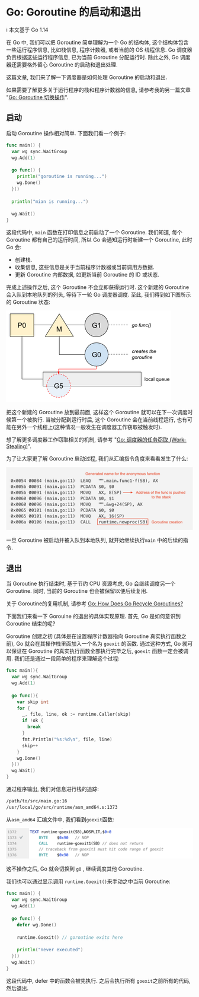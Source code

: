 # Go: Goroutine 的启动和退出

ℹ️ 本文基于 Go 1.14

在 Go 中, 我们可以把 Goroutine 简单理解为一个 Go 的结构体, 这个结构体包含一些运行程序信息, 比如栈信息, 程序计数器, 或者当前的 OS 线程信息. Go 调度器负责根据这些运行程序信息, 已为当前 Goroutine 分配运行时. 除此之外, Go 调度器还需要格外留心 Goroutine 的启动和退出处理. 

这篇文章, 我们来了解一下调度器是如何处理 Goroutine 的启动和退出. 

如果需要了解更多关于运行程序的栈和程序计数器的信息, 请参考我的另一篇文章 "[Go: Goroutine 切换操作](Go-What-Does-a-Goroutine-Switch-Actually-Involve.md)".

## 启动

启动 Goroutine 操作相对简单. 下面我们看一个例子: 

```go
func main() {
  var wg sync.WaitGroup
  wg.Add(1)
  
  go func() {
    println("goroutine is running...")
    wg.Done()
  }()
  
  println("mian is running...")
  
  wg.Wait()
}
```



这段代码中, `main` 函数在打印信息之前启动了一个 Goroutine. 我们知道, 每个Goroutine 都有自己的运行时间, 所以 Go 会通知运行时新建一个 Goroutine, 此时 Go 会:

* 创建栈.
* 收集信息, 这些信息是关于当前程序计数器或当前调用方数据.
* 更新 Goroutine 内部数据, 如更新当前 Goroutine 的 ID 或状态. 

完成上述操作之后, 这个 Goroutine 不会立即获得运行时. 这个新建的 Goroutine 会入队到本地队列的列头, 等待下一轮 Go 调度器调度. 至此, 我们得到如下图所示的 Goroutine 状态: 

![](../img/goroutine-start-exit-1.png)

把这个新建的 Goroutine 放到最前面, 这样这个 Goroutine 就可以在下一次调度时候第一个被执行. 当被分配到运行时后, 这个 Goroutine 会在当前线程运行, 也有可能在另外一个线程上(这种情况一般发生在调度器工作窃取被触发时).

想了解更多调度器工作窃取相关的机制, 请参考 "[Go: 调度器的任务窃取 (Work-Stealing)](Go-Work-Stealing-in-Go-Scheduler.md)". 

为了让大家更了解 Goroutine 启动过程, 我们从汇编指令角度来看看发生了什么: 

![](../img/goroutine-start-exit-2.png)



一旦 Goroutine 被启动并被入队到本地队列, 就开始继续执行`main` 中的后续的指令. 

## 退出

当 Goroutine 执行结束时, 基于节约 CPU 资源考虑, Go 会继续调度另一个 Goroutine. 同时, 当前的 Goroutine 也会被保留以便后续复用.

关于 Goroutine的复用机制, 请参考 [Go: How Does Go Recycle Goroutines?]()

下面我们来看一下 Gorouine 的退出的具体实现原理. 首先, Go 是如何意识到 Goroutine 结束的呢? 

Goroutine 创建之初 (具体是在设置程序计数器指向 Goroutine 真实执行函数之前), Go 就会在其操作栈里面加入一个名为 `goexit` 的函数. 通过这种方式, Go 就可以保证在 Goroutine 的真实执行函数全部执行完毕之后, `goexit` 函数一定会被调用. 我们还是通过一段简单的程序来理解这个过程: 

```go
func main(){
  var wg sync.WaitGroup
  wg.Add(1)
  
  go func(){
    var skip int
    for {
      _, file, line, ok := runtime.Caller(skip)
      if !ok {
        break
      }
      fmt.Println("%s:%d\n", file, line)
      skip++
    }
    wg.Done()
  }()
  wg.Wait()
}
```

通过程序输出, 我们对信息进行栈的追踪:

```bash
/path/to/src/main.go:16
/usr/local/go/src/runtime/asm_amd64.s:1373
```

从`asm_amd64` 汇编文件中, 我们看到`goexit`函数: 

![](../img/goroutine-start-exit-3.png)

这不操作之后, Go 就会切换到 `g0` , 继续调度其他 Goroutine. 

我们也可以通过显示调用 `runtime.Goexit()`来手动之中当前 Goroutine: 

```go
func main() {
  var wg sync.WaitGroup
  wg.Add(1)
  
  go func() {
    defer wg.Done()
    
    runtime.Goexit() // goroutine exits here
    
    println("never executed")
  }()
  wg.Wait()
}
```

这段代码中, defer 中的函数会被先执行. 之后会执行所有 `goexit`之前所有的代码, 然后退出. 

